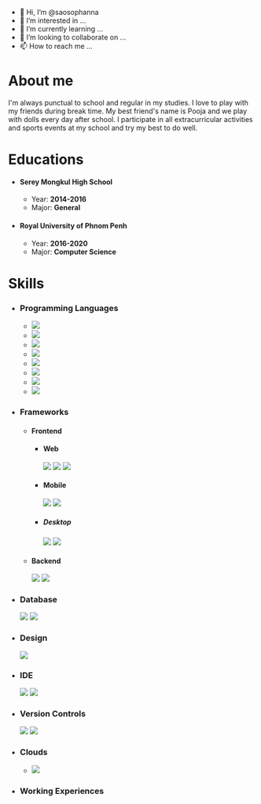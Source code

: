 - 👋 Hi, I’m @saosophanna
- 👀 I’m interested in ...
- 🌱 I’m currently learning ...
- 💞️ I’m looking to collaborate on ...
- 📫 How to reach me ...

<!---
saosophanna/saosophanna is a ✨ special ✨ repository because its `README.md` (this file) appears on your GitHub profile.
You can click the Preview link to take a look at your changes.
--->
# About me
  I'm always punctual to school and regular in my studies. I love to play with my friends during break time. My best friend's name is Pooja and we play with dolls every day after school. I participate in all extracurricular activities and sports events at my school and try my best to do well.

# Educations

- #### Serey Mongkul High School

  - Year: <b>2014-2016</b>
  - Major: <b>General</b>
- #### Royal University of Phnom Penh

  - Year: <b>2016-2020</b>
  - Major: <b>Computer Science</b>

# Skills

- ### Programming Languages
  - <img src='https://img.shields.io/badge/JavaScript-F7DF1E?style=flat&logo=javascript&logoColor=black'/>
  - <img src='https://img.shields.io/badge/Dart-0175C2?style=flat&logo=dart&logoColor=white'/>
  - <img src='https://img.shields.io/badge/Kotlin-0095D5?&style=flat&logo=kotlin&logoColor=white'/>
  - <img src='https://img.shields.io/badge/Java-ED8B00?style=flat&logo=java&logoColor=white'/>
  - <img src='https://img.shields.io/badge/C%23-239120?style=flat&logo=c-sharp&logoColor=white'/>
  - <img src='https://img.shields.io/badge/CSS3-1572B6?style=flat&logo=css3&logoColor=white'/>
  - <img src='https://img.shields.io/badge/HTML-239120?style=flat&logo=html5&logoColor=white'/>
  - <img src='https://img.shields.io/badge/TypeScript-007ACC?style=flat&logo=typescript&logoColor=white'/>

- ### Frameworks
  - #### Frontend
    - #### Web
       <img src='https://img.shields.io/badge/Angular-DD0031?style=flat&logo=angular&logoColor=white'/>
       <img src='https://img.shields.io/badge/-ReactJs-61DAFB?logo=react&logoColor=white&style=flat'/>
       <img src='https://img.shields.io/badge/Tailwind_CSS-38B2AC?style=flat&logo=tailwind-css&logoColor=white'/>
    - #### Mobile
       <img src='https://img.shields.io/badge/Flutter-02569B?style=flat&logo=flutter&logoColor=white'/>
       <img src='https://img.shields.io/static/v1?label=Composer&message=Kotlin#&color=white&style=flat'/>
    - ##### Desktop
       <img src='https://img.shields.io/static/v1?label=WPF&message=XAML&color=white&style=flat'/>
       <img src='https://img.shields.io/static/v1?label=Window Form&message=CShap#&color=white&style=flat'/>
  - #### Backend
     <img src='https://img.shields.io/badge/.NET-5C2D91?style=flat&logo=.net&logoColor=white'/>
     <img src='https://img.shields.io/badge/Express.js-404D59?style=flat'/>
- ### Database
   <img src='https://img.shields.io/badge/MongoDB-4EA94B?style=flat&logo=mongodb&logoColor=white'/>
   <img src='https://img.shields.io/badge/Microsoft%20SQL%20Server-CC2927?style=flat'/>
- ### Design
   <img src='https://img.shields.io/badge/Adobe%20XD-470137?style=flat&logo=Adobe%20XD&logoColor=#FF61F6'/>
  
- ### IDE
   <img src='https://img.shields.io/badge/Visual_Studio_Code-0078D4?style=flat&logo=visual%20studio%20code&logoColor=whit'/>
   <img src='https://img.shields.io/badge/Visual_Studio-5C2D91?style=flat&logo=visual%20studio&logoColor=white'/>
- ### Version Controls
   <img src='https://img.shields.io/badge/GIT-E44C30?style=flat&logo=git&logoColor=white'/>
   <img src='https://img.shields.io/badge/Azure_DevOps-0078D7?style=flat&logo=azure-devops&logoColor=white'/>
- ### Clouds
  - <img src='https://img.shields.io/badge/Microsoft_Azure-0089D6?style=flat&logo=microsoft-azure&logoColor=white'/>

- ### Working Experiences
